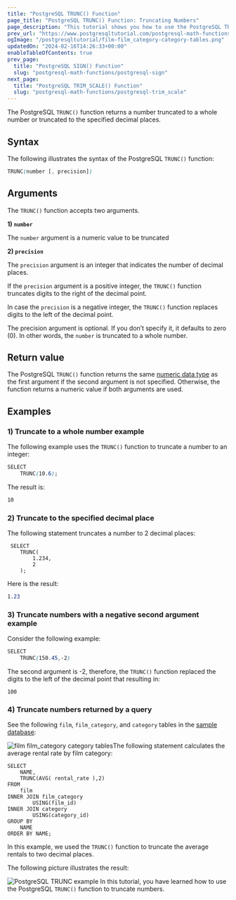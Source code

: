 ```yaml
---
title: "PostgreSQL TRUNC() Function"
page_title: "PostgreSQL TRUNC() Function: Truncating Numbers"
page_description: "This tutorial shows you how to use the PostgreSQL TRUNC() function to truncate numbers to the specified decimal places."
prev_url: "https://www.postgresqltutorial.com/postgresql-math-functions/postgresql-trunc/"
ogImage: "/postgresqltutorial/film-film_category-category-tables.png"
updatedOn: "2024-02-16T14:26:33+00:00"
enableTableOfContents: true
prev_page: 
  title: "PostgreSQL SIGN() Function"
  slug: "postgresql-math-functions/postgresql-sign"
next_page: 
  title: "PostgreSQL TRIM_SCALE() Function"
  slug: "postgresql-math-functions/postgresql-trim_scale"
---
```





The PostgreSQL `TRUNC()` function returns a number truncated to a whole number or truncated to the specified decimal places.


## Syntax

The following illustrates the syntax of the PostgreSQL `TRUNC()` function:


```css
TRUNC(number [, precision])
```

## Arguments

The `TRUNC()` function accepts two arguments.

**1\) `number`**

The `number` argument is a numeric value to be truncated

**2\) `precision`**

The `precision` argument is an integer that indicates the number of decimal places.

If the `precision` argument is a positive integer, the `TRUNC()` function truncates digits to the right of the decimal point.

In case the `precision` is a negative integer, the `TRUNC()` function replaces digits to the left of the decimal point.

The precision argument is optional. If you don’t specify it, it defaults to zero (0\). In other words, the `number` is truncated to a whole number.


## Return value

The PostgreSQL `TRUNC()` function returns the same [numeric data type](../postgresql-tutorial/postgresql-numeric) as the first argument if the second argument is not specified. Otherwise, the function returns a numeric value if both arguments are used.


## Examples


### 1\) Truncate to a whole number example

The following example uses the `TRUNC()` function to truncate a number to an integer:


```css
SELECT
    TRUNC(10.6);
```
The result is:


```css
10
```

### 2\) Truncate to the specified decimal place

The following statement truncates a number to 2 decimal places:


```
 SELECT
    TRUNC(
        1.234,
        2
    );
```
Here is the result:


```css
1.23
```

### 3\) Truncate numbers with a negative second argument example

Consider the following example:


```css
SELECT
    TRUNC(150.45,-2)
```
The second argument is \-2, therefore, the `TRUNC()` function replaced the digits to the left of the decimal point that resulting in:


```
100
```

### 4\) Truncate numbers returned by a query

See the following `film`, `film_category`, and `category` tables in the [sample database](../postgresql-getting-started/postgresql-sample-database):

![film film_category category tables](/postgresqltutorial/film-film_category-category-tables.png)The following statement calculates the average rental rate by film category:


```
SELECT
    NAME,
    TRUNC(AVG( rental_rate ),2)
FROM
    film
INNER JOIN film_category
        USING(film_id)
INNER JOIN category
        USING(category_id)
GROUP BY
    NAME
ORDER BY NAME;
```
In this example, we used the `TRUNC()` function to truncate the average rentals to two decimal places.

The following picture illustrates the result:


![PostgreSQL TRUNC example](/postgresqltutorial/PostgreSQL-TRUNC-example.png)
In this tutorial, you have learned how to use the PostgreSQL `TRUNC()` function to truncate numbers.


